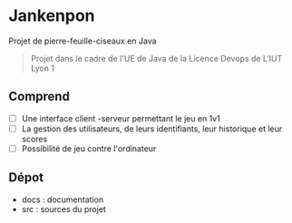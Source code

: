 # Jankenpon

Projet de pierre-feuille-ciseaux en Java

> Projet dans le cadre de l'UE de Java de la Licence Devops de L'IUT Lyon 1

## Comprend

- [ ] Une interface client -serveur permettant le jeu en 1v1
- [ ] La gestion des utilisateurs, de leurs identifiants, leur historique et leur scores
- [ ] Possibilité de jeu contre l'ordinateur

## Dépot

- docs : documentation
- src : sources du projet
